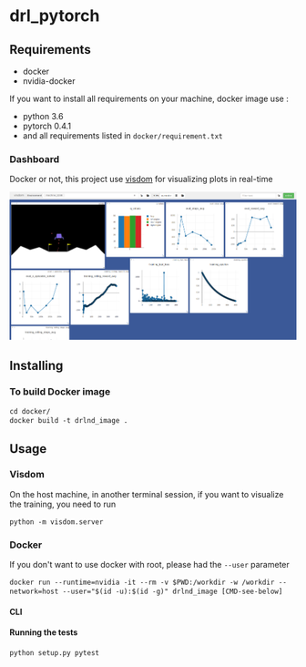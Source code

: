 # drl_pytorch

## Requirements

* docker
* nvidia-docker

If you want to install all requirements on your machine, docker image use :
* python 3.6
* pytorch 0.4.1
* and all requirements listed in `docker/requirement.txt`

### Dashboard
Docker or not, this project use [visdom](https://github.com/facebookresearch/visdom) for visualizing plots in real-time

![](assets/visdom_dashboard.png)


## Installing

### To build Docker image

```
cd docker/
docker build -t drlnd_image .
```

## Usage

### Visdom

On the host machine, in another terminal session, if you want to visualize the training, you need to run 
```
python -m visdom.server
``` 

### Docker 

If you don't want to use docker with root, please had the `--user` parameter
```
docker run --runtime=nvidia -it --rm -v $PWD:/workdir -w /workdir --network=host --user="$(id -u):$(id -g)" drlnd_image [CMD-see-below]
```

#### CLI


#### Running the tests
```
python setup.py pytest
```